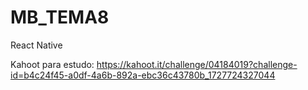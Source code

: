 # MB_TEMA8
React Native

Kahoot para estudo: https://kahoot.it/challenge/04184019?challenge-id=b4c24f45-a0df-4a6b-892a-ebc36c43780b_1727724327044
